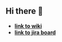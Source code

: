 ## Hi there 👋

- **[link to wiki](https://github.com/CrateME-UL/.github/wiki)**
- **[link to jira board](https://inventairemonequilibreulaval.atlassian.net/jira/software/projects/INV/boards/1)**


<!--

**Here are some ideas to get you started:**

🙋‍♀️ A short introduction - what is your organization all about?
🌈 Contribution guidelines - how can the community get involved?
👩‍💻 Useful resources - where can the community find your docs? Is there anything else the community should know?
🍿 Fun facts - what does your team eat for breakfast?
🧙 Remember, you can do mighty things with the power of [Markdown](https://docs.github.com/github/writing-on-github/getting-started-with-writing-and-formatting-on-github/basic-writing-and-formatting-syntax)
-->
